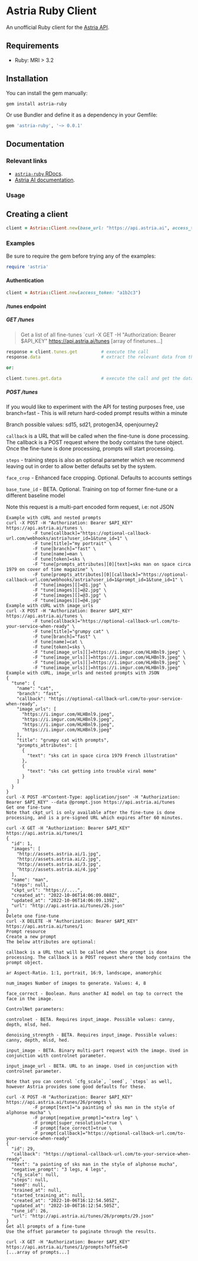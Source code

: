 # Astria Ruby Client

An unofficial Ruby client for the [Astria API](https://astria.ai).

## Requirements

- Ruby: MRI > 3.2

## Installation

You can install the gem manually:

```shell
gem install astria-ruby
```

Or use Bundler and define it as a dependency in your Gemfile:

```ruby
gem 'astria-ruby', '~> 0.0.1'
```

## Documentation

### Relevant links

- [`astria-ruby` RDocs](https://www.rubydoc.info/gems/astria/).
- [Astria AI documentation](https://www.astria.ai/api/docs).

### Usage

## Creating a client

```ruby
client = Astria::Client.new(base_url: "https://api.astria.ai", access_token: "a1b2c3")
```

### Examples

Be sure to require the gem before trying any of the examples:

```ruby
require 'astria'
```

#### Authentication

```ruby
client = Astria::Client.new(access_token: "a1b2c3")
```

#### /tunes endpoint

##### GET /tunes

> Get a list of all fine-tunes
> `curl -X GET -H "Authorization: Bearer $API_KEY" https://api.astria.ai/tunes
> [array of finetunes...]

```ruby
response = client.tunes.get         # execute the call
response.data                       # extract the relevant data from the response or

or:

client.tunes.get.data               # execute the call and get the data in one line
```

##### POST /tunes

If you would like to experiment with the API for testing purposes free, use branch=fast - This is will return hard-coded prompt results within a minute

Branch possible values: sd15, sd21, protogen34, openjourney2

`callback` is a URL that will be called when the fine-tune is done processing. The callback is a POST request where the body contains the tune object. Once the fine-tune is done processing, prompts will start processing.

`steps` - training steps is also an optional parameter which we recommend leaving out in order to allow better defaults set by the system.

`face_crop` - Enhanced face cropping. Optional. Defaults to accounts settings

`base_tune_id` - BETA. Optional. Training on top of former fine-tune or a different baseline model

Note this request is a multi-part encoded form request, i.e: not JSON

```
Example with cURL and nested prompts
curl -X POST -H "Authorization: Bearer $API_KEY" https://api.astria.ai/tunes \
          -F tune[callback]="https://optional-callback-url.com/webhooks/astria?user_id=1&tune_id=1" \
          -F tune[title]="my portrait" \
          -F tune[branch]="fast" \
          -F tune[name]=man \
          -F tune[token]=sks \
          -F "tune[prompts_attributes][0][text]=sks man on space circa 1979 on cover of time magazine" \
          -F tune[prompts_attributes][0][callback]="https://optional-callback-url.com/webhooks/astria?user_id=1&prompt_id=1&tune_id=1" \
          -F "tune[images][]=@1.jpg" \
          -F "tune[images][]=@2.jpg" \
          -F "tune[images][]=@3.jpg" \
          -F "tune[images][]=@4.jpg"
Example with cURL with image_urls
curl -X POST -H "Authorization: Bearer $API_KEY" https://api.astria.ai/tunes \
          -F tune[callback]="https://optional-callback-url.com/to-your-service-when-ready" \
          -F tune[title]="grumpy cat" \
          -F tune[branch]="fast" \
          -F tune[name]=cat \
          -F tune[token]=sks \
          -F "tune[image_urls][]=https://i.imgur.com/HLHBnl9.jpeg" \
          -F "tune[image_urls][]=https://i.imgur.com/HLHBnl9.jpeg" \
          -F "tune[image_urls][]=https://i.imgur.com/HLHBnl9.jpeg" \
          -F "tune[image_urls][]=https://i.imgur.com/HLHBnl9.jpeg"
Example with cURL, image_urls and nested prompts with JSON
{
  "tune": {
    "name": "cat",
    "branch": "fast",
    "callback": "https://optional-callback-url.com/to-your-service-when-ready",
    "image_urls": [
      "https://i.imgur.com/HLHBnl9.jpeg",
      "https://i.imgur.com/HLHBnl9.jpeg",
      "https://i.imgur.com/HLHBnl9.jpeg",
      "https://i.imgur.com/HLHBnl9.jpeg"
    ],
    "title": "grumpy cat with prompts",
    "prompts_attributes": [
      {
        "text": "sks cat in space circa 1979 French illustration"
      },
      {
        "text": "sks cat getting into trouble viral meme"
      }
    ]
  }
}
curl -X POST -H"Content-Type: application/json" -H "Authorization: Bearer $API_KEY" --data @prompt.json https://api.astria.ai/tunes
Get one fine-tune
Note that ckpt_url is only available after the fine-tune is done processing, and is a pre-signed URL which expires after 60 minutes.

curl -X GET -H "Authorization: Bearer $API_KEY" https://api.astria.ai/tunes/1
{
  "id": 1,
  "images": [
    "http://assets.astria.ai/1.jpg",
    "http://assets.astria.ai/2.jpg",
    "http://assets.astria.ai/3.jpg",
    "http://assets.astria.ai/4.jpg"
  ],
  "name": "man",
  "steps": null,
  "ckpt_url": "https://....",
  "created_at": "2022-10-06T14:06:09.088Z",
  "updated_at": "2022-10-06T14:06:09.139Z",
  "url": "http://api.astria.ai/tunes/26.json"
}
Delete one fine-tune
curl -X DELETE -H "Authorization: Bearer $API_KEY" https://api.astria.ai/tunes/1
Prompt resource
Create a new prompt
The below attributes are optional:

callback is a URL that will be called when the prompt is done processing. The callback is a POST request where the body contains the prompt object.

ar Aspect-Ratio. 1:1, portrait, 16:9, landscape, anamorphic

num_images Number of images to generate. Values: 4, 8

face_correct - Boolean. Runs another AI model on top to correct the face in the image.

ControlNet parameters:

controlnet - BETA. Requires input_image. Possible values: canny, depth, mlsd, hed.

denoising_strength - BETA. Requires input_image. Possible values: canny, depth, mlsd, hed.

input_image - BETA. Binary multi-part request with the image. Used in conjunction with controlnet parameter.

input_image_url - BETA. URL to an image. Used in conjunction with controlnet parameter.

Note that you can control `cfg_scale`, `seed`, `steps` as well, however Astria provides some good defaults for these.

curl -X POST -H "Authorization: Bearer $API_KEY" https://api.astria.ai/tunes/26/prompts \
          -F prompt[text]="a painting of sks man in the style of alphonse mucha" \
          -F prompt[negative_prompt]="extra leg" \
          -F prompt[super_resolution]=true \
          -F prompt[face_correct]=true \
          -F prompt[callback]="https://optional-callback-url.com/to-your-service-when-ready"
{
  "id": 29,
  "callback": "https://optional-callback-url.com/to-your-service-when-ready",
  "text": "a painting of sks man in the style of alphonse mucha",
  "negative_prompt": "3 legs, 4 legs",
  "cfg_scale": null,
  "steps": null,
  "seed": null,
  "trained_at": null,
  "started_training_at": null,
  "created_at": "2022-10-06T16:12:54.505Z",
  "updated_at": "2022-10-06T16:12:54.505Z",
  "tune_id": 26,
  "url": "http://api.astria.ai/tunes/26/prompts/29.json"
}
Get all prompts of a fine-tune
Use the offset parameter to paginate through the results.

curl -X GET -H "Authorization: Bearer $API_KEY" https://api.astria.ai/tunes/1/prompts?offset=0
[...array of prompts...]
```
